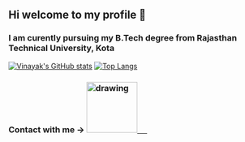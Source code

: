 ## Hi welcome to my profile 👋
### I am curently pursuing my B.Tech degree from Rajasthan Technical University, Kota 
<!--
**Vinayak409/Vinayak409** is a ✨ _special_ ✨ repository because its `README.md` (this file) appears on your GitHub profile.

Here are some ideas to get you started:

- 🔭 I’m currently working on ...
- 🌱 I’m currently learning ...
- 👯 I’m looking to collaborate on ...
- 🤔 I’m looking for help with ...
- 💬 Ask me about ...
- 📫 How to reach me: ...
- 😄 Pronouns: ...
- ⚡ Fun fact: ...
-->

[![Vinayak's GitHub stats](https://github-readme-stats.vercel.app/api?username=Vinayak409&show_icons=true&theme=radical)](https://github.com/Vinayak409/github-readme-stats)
[![Top Langs](https://github-readme-stats.vercel.app/api/top-langs/?username=Vinayak409&theme=radical)](https://github.com/Vinayak409/github-readme-stats)


### Contact with me -> <a href="https://www.linkedin.com/in/vinayak-chittora/"><img src="https://res.cloudinary.com/importdata/image/upload/v1595012354/linkedin_t9qiwy.png" alt="drawing" width="100"/> &nbsp;&nbsp;&nbsp;&nbsp;
  
  
